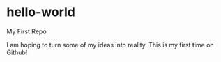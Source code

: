 # hello-world
My First Repo

I am hoping to turn some of my ideas into reality.
This is my first time on Github!
